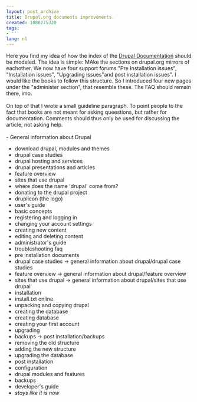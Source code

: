 ```yaml
---
layout: post_archive
title: Drupal.org documents improvements.
created: 1086275320
tags:
- ''
lang: nl
---
```

Here you find my idea of how the index of the [Drupal Documentation](http://drupal.org/handbook) should be modeled. The idea is simple: MAke the sections on drupal.org mirrors of eachother. We now have four support forums "Pre Installation issues", "Installation issues", "Upgrading issues"and post installation issues". I would like the books to follow this structure. So I introduced four new pages under the "administer section", that resemble these. The FAQ should remain there, imo.<br /><br />On top of that I wrote a small guideline paragraph. To point people to the fact that books are not meant for asking queestions, but rather for documentation. Comments should thus only be used for discussing the article, not asking help.<br /><br />- General information about Drupal
- download drupal, modules and themes
- drupal case studies
- drupal hosting and services
- drupal presentations and articles
- feature overview
- sites that use drupal
- where does the name 'drupal' come from?
- donating to the drupal project
- druplicon (the logo)
- user's guide
- basic concepts
- registering and logging in
- changing your account settings
- creating new content 
- editing and deleting content
- administrator's guide
- troubleshooting faq
- pre installation documents
- drupal case studies -&gt; general information about drupal/drupal case studies
- feature overview -&gt; general information about drupal/feature overview
- sites that use drupal -&gt; general information about drupal/sites that use drupal
- installation
- install.txt online
- unpacking and copying drupal
- creating the database
- creating database 
- creating your first account
- upgrading
- backups -&gt; post installation/backups
- removing the old structure
- adding the new structure
- upgrading the database 
- post installation
- configuration
- drupal modules and features
- backups
- developer's guide
- <span style="font-style: italic; text-transform: none; font-variant:normal; ">stays like it is now</span>
